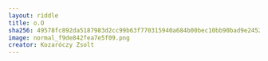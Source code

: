 ```yaml
---
layout: riddle
title: o.O
sha256: 49578fc892da5187983d2cc99b63f770315940a684b00bec10bb90bad9e2452b
image: normal_f9de842fea7e5f09.png
creator: Kozaróczy Zsolt
---
```

